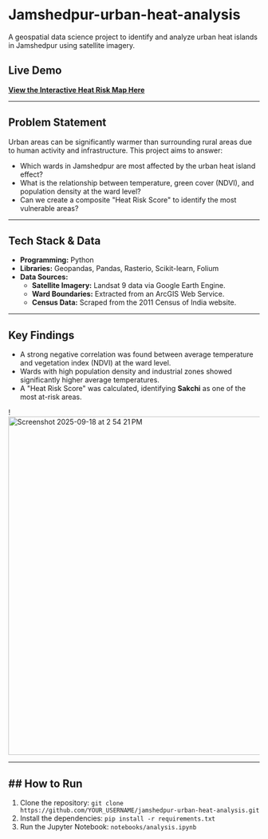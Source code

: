 # Jamshedpur-urban-heat-analysis
A geospatial data science project to identify and analyze urban heat islands in Jamshedpur using satellite imagery.

## Live Demo
**[View the Interactive Heat Risk Map Here](https://itsannapanna.github.io/jamshedpur_heat_analysis/output/Jamshedpur_Heat_Risk_Map.html)**


---

## Problem Statement

Urban areas can be significantly warmer than surrounding rural areas due to human activity and infrastructure. This project aims to answer:
* Which wards in Jamshedpur are most affected by the urban heat island effect?
* What is the relationship between temperature, green cover (NDVI), and population density at the ward level?
* Can we create a composite "Heat Risk Score" to identify the most vulnerable areas?

---

## Tech Stack & Data

* **Programming:** Python
* **Libraries:** Geopandas, Pandas, Rasterio, Scikit-learn, Folium
* **Data Sources:**
    * **Satellite Imagery:** Landsat 9 data via Google Earth Engine.
    * **Ward Boundaries:** Extracted from an ArcGIS Web Service.
    * **Census Data:** Scraped from the 2011 Census of India website.

---

## Key Findings

* A strong negative correlation was found between average temperature and vegetation index (NDVI) at the ward level.
* Wards with high population density and industrial zones showed significantly higher average temperatures.
* A "Heat Risk Score" was calculated, identifying **Sakchi** as one of the most at-risk areas.

!
<img width="1273" height="677" alt="Screenshot 2025-09-18 at 2 54 21 PM" src="https://github.com/user-attachments/assets/978b37ab-328a-462e-8b98-fc6fa6890abc" />



---

## ## How to Run

1.  Clone the repository: `git clone https://github.com/YOUR_USERNAME/jamshedpur-urban-heat-analysis.git`
2.  Install the dependencies: `pip install -r requirements.txt`
3.  Run the Jupyter Notebook: `notebooks/analysis.ipynb`
